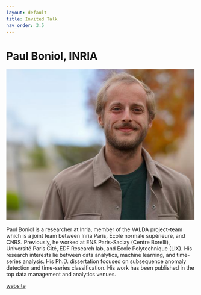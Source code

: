 ```yaml
---
layout: default
title: Invited Talk
nav_order: 3.5
---
```


# Paul Boniol, INRIA
![Paul Boniol](https://github.com/ecml-aaltd/aaltd2024/blob/main/Photo-PaulBoniol.jpg)

Paul Boniol is a researcher at Inria, member of the VALDA project-team which is a joint team between Inria Paris, École normale supérieure, and CNRS. Previously, he worked at ENS Paris-Saclay (Centre Borelli), Université Paris Cité, EDF Research lab, and Ecole Polytechnique (LIX). His research interests lie between data analytics, machine learning, and time-series analysis. His Ph.D. dissertation focused on subsequence anomaly detection and time-series classification. His work has been published in the top data management and analytics venues. 

[website](https://boniolp.github.io)
